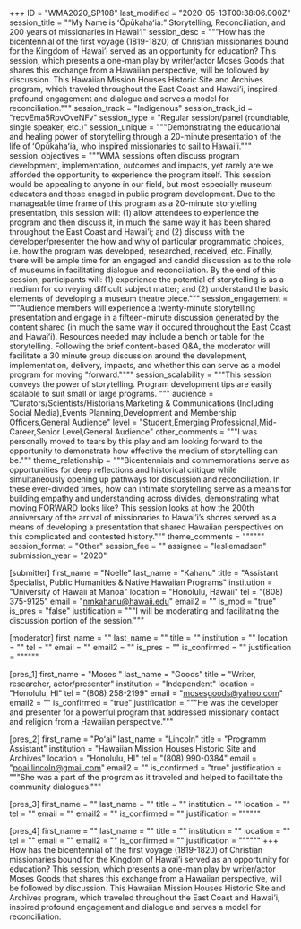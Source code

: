 +++
ID = "WMA2020_SP108"
last_modified = "2020-05-13T00:38:06.000Z"
session_title = "“My Name is ʻŌpūkahaʻia:” Storytelling, Reconciliation, and 200 years of missionaries in Hawai‘i"
session_desc = """How has the bicentennial of the first voyage (1819-1820) of Christian missionaries bound for the Kingdom of Hawai’i served as an opportunity for education? This session, which presents a one-man play by writer/actor Moses Goods that shares this exchange from a Hawaiian perspective, will be followed by discussion. This Hawaiian Mission Houses Historic Site and Archives program, which traveled throughout the East Coast and Hawai’i, inspired profound engagement and dialogue and serves a model for reconciliation."""
session_track = "Indigenous"
session_track_id = "recvEma5RpvOveNFv"
session_type = "Regular session/panel (roundtable, single speaker, etc.)"
session_unique = """Demonstrating the educational and healing power of storytelling through a 20-minute presentation of the life of ʻŌpūkahaʻia, who inspired missionaries to sail to Hawai’i."""
session_objectives = """WMA sessions often discuss program development, implementation, outcomes and impacts, yet rarely are we afforded the opportunity to experience the program itself. This session would be appealing to anyone in our field, but most especially museum educators and those enaged in public program development. Due to the manageable time frame of this program as a 20-minute storytelling presentation, this session will: (1) allow attendees to experience the program and then discuss it, in much the same way it has been shared throughout the East Coast and Hawai’i; and (2) discuss with the developer/presenter the how and why of particular programmatic choices, i.e. how the program was developed, researched, received, etc. Finally, there will be ample time for an engaged and candid discussion as to the role of museums in facilitating dialogue and reconciliation. By the end of this session, participants will: (1) experience the potential of storytelling is as a medium for conveying difficult subject matter; and (2) understand the basic elements of developing a museum theatre piece."""
session_engagement = """Audience members will experience a twenty-minute storytelling presentation and engage in a fifteen-minute discussion generated by the content shared (in much the same way it occured throughout the East Coast and Hawaiʻi). Resources needed may include a bench or table for the storytelling. Following the brief content-based Q&A, the moderator will facilitate a 30 minute group discussion around the development, implementation, delivery, impacts, and whether this can serve as a model program for moving "forward.""""
session_scalability = """This session conveys the power of storytelling. Program development tips are easily scalable to suit small or large programs. """
audience = "Curators/Scientists/Historians,Marketing & Communications (Including Social Media),Events Planning,Development and Membership Officers,General Audience"
level = "Student,Emerging Professional,Mid-Career,Senior Level,General Audience"
other_comments = """I was personally moved to tears by this play and am looking forward to the opportunity to demonstrate how effective the medium of storytelling can be."""
theme_relationship = """Bicentennials and commemorations serve as opportunities for deep reflections and historical critique while simultaneously opening up pathways for discussion and reconciliation. In these ever-divided times, how can intimate storytelling serve as a means for building empathy and understanding across divides, demonstrating what moving FORWARD looks like? This session looks at how the 200th anniversary of the arrival of missionaries to Hawai’i’s shores served as a means of developing a presentation that shared Hawaiian perspectives on this complicated and contested history."""
theme_comments = """"""
session_format = "Other"
session_fee = ""
assignee = "lesliemadsen"
submission_year = "2020"

[submitter]
first_name = "Noelle"
last_name = "Kahanu"
title = "Assistant Specialist, Public Humanities & Native Hawaiian Programs"
institution = "University of Hawaii at Manoa"
location = "Honolulu, Hawaii"
tel = "(808) 375-9125"
email = "nmkahanu@hawaii.edu"
email2 = ""
is_mod = "true"
is_pres = "false"
justification = """I will be moderating and facilitating the discussion portion of the session."""

[moderator]
first_name = ""
last_name = ""
title = ""
institution = ""
location = ""
tel = ""
email = ""
email2 = ""
is_pres = ""
is_confirmed = ""
justification = """"""

[pres_1]
first_name = "Moses "
last_name = "Goods"
title = "Writer, researcher, actor/presenter"
institution = "Independent"
location = "Honolulu, HI"
tel = "(808) 258-2199"
email = "mosesgoods@yahoo.com"
email2 = ""
is_confirmed = "true"
justification = """He was the developer and presenter for a powerful program that addressed missionary contact and religion from a Hawaiian perspective."""

[pres_2]
first_name = "Poʻai"
last_name = "Lincoln"
title = "Programm Assistant"
institution = "Hawaiian Mission Houses Historic Site and Archives"
location = "Honolulu, HI"
tel = "(808) 990-0384"
email = "poai.lincoln@gmail.com"
email2 = ""
is_confirmed = "true"
justification = """She was a part of the program as it traveled and helped to facilitate the community dialogues."""

[pres_3]
first_name = ""
last_name = ""
title = ""
institution = ""
location = ""
tel = ""
email = ""
email2 = ""
is_confirmed = ""
justification = """"""

[pres_4]
first_name = ""
last_name = ""
title = ""
institution = ""
location = ""
tel = ""
email = ""
email2 = ""
is_confirmed = ""
justification = """"""
+++
How has the bicentennial of the first voyage (1819-1820) of Christian missionaries bound for the Kingdom of Hawai’i served as an opportunity for education? This session, which presents a one-man play by writer/actor Moses Goods that shares this exchange from a Hawaiian perspective, will be followed by discussion. This Hawaiian Mission Houses Historic Site and Archives program, which traveled throughout the East Coast and Hawai’i, inspired profound engagement and dialogue and serves a model for reconciliation.